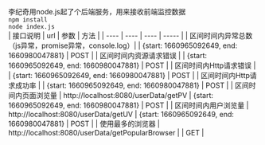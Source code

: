 李纪奇用node.js起了个后端服务，用来接收前端监控数据  
`npm install`  
`node index.js`  
| 接口说明 | url | 参数 | 方法 |
| ---- | ---- | ---- | ----- |
| 区间时间内异常总数（js异常，promise异常，console.log）|  | {start: 1660965092649, end: 1660980047881} | POST |
| 区间时间内资源请求错误 | | {start: 1660965092649, end: 1660980047881} | POST |
| 区间时间内Http请求错误 | | {start: 1660965092649, end: 1660980047881} | POST |
| 区间时间内Http请求成功率 | | {start: 1660965092649, end: 1660980047881} | POST |
| 区间时间内页面浏览量 | http://localhost:8080/userData/getPV | {start: 1660965092649, end: 1660980047881} | POST |
| 区间时间内用户浏览量 | http://localhost:8080/userData/getUV | {start: 1660965092649, end: 1660980047881} | POST |
| 使用最多的浏览器 | http://localhost:8080/userData/getPopularBrowser |  | GET |

